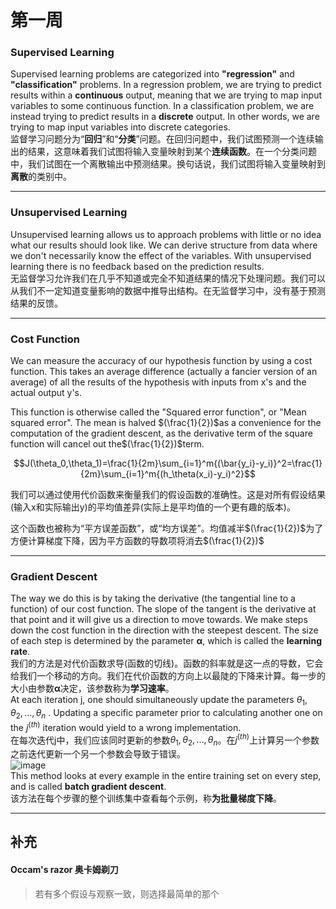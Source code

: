 # 第一周
### Supervised Learning
Supervised learning problems are categorized into **"regression"** and **"classification"** problems. In a regression problem, we are trying to predict results within a **continuous** output, meaning that we are trying to map input variables to some continuous function. In a classification problem, we are instead trying to predict results in a **discrete** output. In other words, we are trying to map input variables into discrete categories.   
监督学习问题分为“**回归**”和“**分类**”问题。在回归问题中，我们试图预测一个连续输出的结果，这意味着我们试图将输入变量映射到某个**连续函数**。在一个分类问题中，我们试图在一个离散输出中预测结果。换句话说，我们试图将输入变量映射到**离散**的类别中。

---
### Unsupervised Learning
Unsupervised learning allows us to approach problems with little or no idea what our results should look like. We can derive structure from data where we don't necessarily know the effect of the variables.
With unsupervised learning there is no feedback based on the prediction results.  
无监督学习允许我们在几乎不知道或完全不知道结果的情况下处理问题。我们可以从我们不一定知道变量影响的数据中推导出结构。在无监督学习中，没有基于预测结果的反馈。

---
### Cost Function
We can measure the accuracy of our hypothesis function by using a cost function. This takes an average difference (actually a fancier version of an average) of all the results of the hypothesis with inputs from x's and the actual output y's.

This function is otherwise called the "Squared error function", or "Mean squared error". The mean is halved $(\frac{1}{2})$as a convenience for the computation of the gradient descent, as the derivative term of the square function will cancel out the$(\frac{1}{2})$term.

```math
J(\theta_0,\theta_1)=\frac{1}{2m}\sum_{i=1}^m{(\bar{y_i}-y_i)}^2=\frac{1}{2m}\sum_{i=1}^m{(h_\theta(x_i)-y_i)^2}
```
我们可以通过使用代价函数来衡量我们的假设函数的准确性。这是对所有假设结果(输入x和实际输出y)的平均值差异(实际上是平均值的一个更有趣的版本)。

这个函数也被称为“平方误差函数”，或“均方误差”。均值减半$(\frac{1}{2})$为了方便计算梯度下降，因为平方函数的导数项将消去$(\frac{1}{2})$

---
### Gradient Descent
The way we do this is by taking the derivative (the tangential line to a function) of our cost function. The slope of the tangent is the derivative at that point and it will give us a direction to move towards. We make steps down the cost function in the direction with the steepest descent. The size of each step is determined by the parameter **α**, which is called the **learning rate**.  
我们的方法是对代价函数求导(函数的切线)。函数的斜率就是这一点的导数，它会给我们一个移动的方向。我们在代价函数的方向上以最陡的下降来计算。每一步的大小由参数**α**决定，该参数称为**学习速率**。   
At each iteration j, one should simultaneously update the parameters $\theta_1, \theta_2,...,\theta_n$
 . Updating a specific parameter prior to calculating another one on the $j^{(th)}$
iteration would yield to a wrong implementation.  
在每次迭代j中，我们应该同时更新的参数$\theta_1, \theta_2,...,\theta_n$。在$j^{(th)}$上计算另一个参数之前迭代更新一个另一个参数会导致于错误。  
![image](https://d3c33hcgiwev3.cloudfront.net/imageAssetProxy.v1/yr-D1aDMEeai9RKvXdDYag_627e5ab52d5ff941c0fcc741c2b162a0_Screenshot-2016-11-02-00.19.56.png?expiry=1613001600000&hmac=Ifp8vvctTw2IK7sBX8x1gkexWALIx53MaoRfrvlJRxQ)  
This method looks at every example in the entire training set on every step, and is called **batch gradient descent**.  
该方法在每个步骤的整个训练集中查看每个示例，称**为批量梯度下降**。

---
## 补充
#### Occam's razor  奥卡姆剃刀
> 若有多个假设与观察一致，则选择最简单的那个



